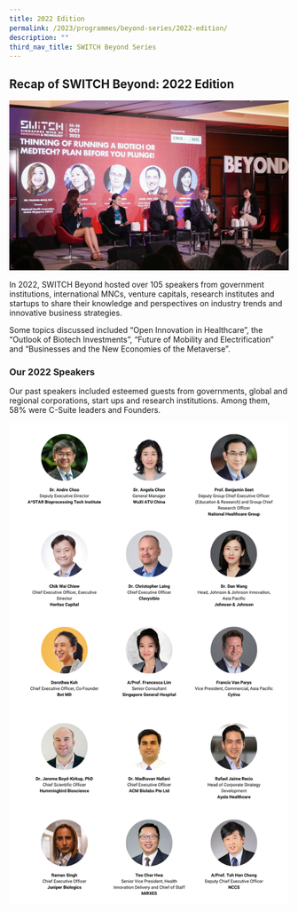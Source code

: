 ```yaml
---
title: 2022 Edition
permalink: /2023/programmes/beyond-series/2022-edition/
description: ""
third_nav_title: SWITCH Beyond Series
---
```

## Recap of SWITCH Beyond: 2022 Edition

![](/images/2023/switch%20beyond%202022%20(programmes)_cropped.jpg)

In 2022, SWITCH Beyond  hosted over 105 speakers from government institutions, international MNCs, venture capitals, research institutes and startups to share their knowledge and perspectives on industry trends and  innovative business strategies.

Some topics discussed included “Open Innovation in Healthcare”, the “Outlook of Biotech Investments”, “Future of Mobility and Electrification” and “Businesses and the New Economies of the Metaverse”. 

### Our 2022 Speakers

Our past speakers included esteemed guests from governments, global and regional corporations, start ups and research institutions. Among them, 58% were C-Suite leaders and Founders.

![SWITCH 2022 Beyond Speakers Highlights](/images/switch_2022_speakers_beyond_highlights_v2.png)